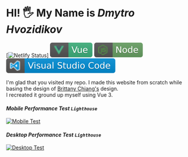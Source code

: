 # HI! 🖐 My Name is ***Dmytro Hvozidikov***
[![Netlify Status](https://api.netlify.com/api/v1/badges/66774d91-73d9-47cf-933f-e4c2c4ca0158/deploy-status)]
<img src="https://github.com/aleen42/badges/raw/master/src/vue.svg"/>
<img src="https://github.com/aleen42/badges/raw/master/src/node.svg"/>
<img src="https://github.com/aleen42/badges/raw/master/src/visual_studio_code_dfc.svg"/>


I'm glad that you visited my repo. I made this website from scratch while basing the design of  [Brittany Chiang's](https://onepagelove.com/brittany-chiang) design.  
I recreated it ground up myself using Vue 3.

#### ***Mobile Performance Test `Lighthouse`***  
[![Mobile Test](https://i.imgur.com/SFErR8H.png)](https://i.imgur.com/SFErR8H.png)
#### ***Desktop Performance Test `Lighthouse`***  
[![Desktop Test](https://i.imgur.com/vmjJNRM.png)](https://i.imgur.com/vmjJNRM.png)
